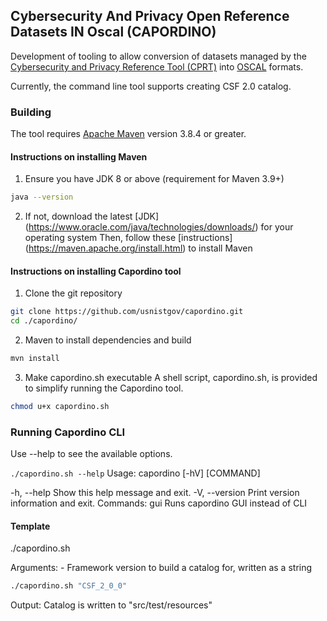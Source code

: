 ## Cybersecurity And Privacy Open Reference Datasets IN Oscal (CAPORDINO)

Development of tooling to allow conversion of datasets managed by the [Cybersecurity and Privacy Reference Tool (CPRT)](https://csrc.nist.gov/projects/cprt) into [OSCAL](https://www.nist.gov/OSCAL) formats. 

Currently, the command line tool supports creating CSF 2.0 catalog. 

### Building
The tool requires [Apache Maven](https://maven.apache.org/) version 3.8.4 or greater.

#### Instructions on installing Maven

1. Ensure you have JDK 8 or above (requirement for Maven 3.9+)
```bash
java --version
```
2. If not, download the latest [JDK] (https://www.oracle.com/java/technologies/downloads/) for your operating system 
Then, follow these [instructions] (https://maven.apache.org/install.html) to install Maven 

#### Instructions on installing Capordino tool
1. Clone the git repository
```bash
git clone https://github.com/usnistgov/capordino.git
cd ./capordino/
```

2. Maven to install dependencies and build
```bash
mvn install
```

3. Make capordino.sh executable
A shell script, capordino.sh, is provided to simplify running the Capordino tool.
```bash
chmod u+x capordino.sh
```

### Running Capordino CLI
Use --help to see the available options.

`./capordino.sh --help`
Usage: capordino [-hV] <framework version identifier> [COMMAND]
      <framework version identifier>

  -h, --help      Show this help message and exit.
  -V, --version   Print version information and exit.
Commands:
  gui  Runs capordino GUI instead of CLI


#### Template
./capordino.sh <arguments>

Arguments:
<framework version identifier> - Framework version to build a catalog for, written as a string

```bash
./capordino.sh "CSF_2_0_0"
```


Output:
Catalog is written to "src/test/resources"